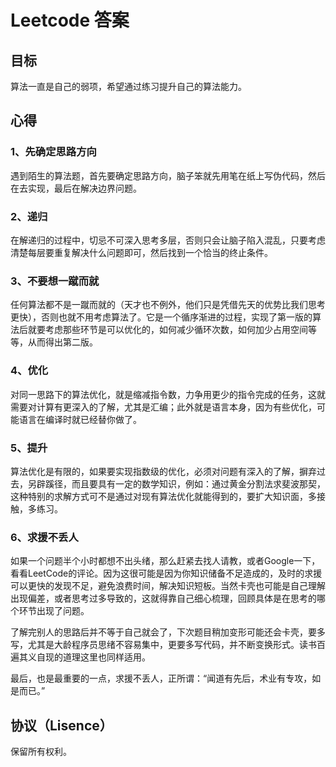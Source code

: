 # Leetcode 答案

## 目标

算法一直是自己的弱项，希望通过练习提升自己的算法能力。


## 心得

### 1、先确定思路方向

遇到陌生的算法题，首先要确定思路方向，脑子笨就先用笔在纸上写伪代码，然后在去实现，最后在解决边界问题。

### 2、递归

在解递归的过程中，切忌不可深入思考多层，否则只会让脑子陷入混乱，只要考虑清楚每层要重复解决什么问题即可，然后找到一个恰当的终止条件。

### 3、不要想一蹴而就

任何算法都不是一蹴而就的（天才也不例外，他们只是凭借先天的优势比我们思考更快），否则也就不用考虑算法了。它是一个循序渐进的过程，实现了第一版的算法后就要考虑那些环节是可以优化的，如何减少循环次数，如何加少占用空间等等，从而得出第二版。

### 4、优化
对同一思路下的算法优化，就是缩减指令数，力争用更少的指令完成的任务，这就需要对计算有更深入的了解，尤其是汇编；此外就是语言本身，因为有些优化，可能语言在编译时就已经替你做了。

### 5、提升
算法优化是有限的，如果要实现指数级的优化，必须对问题有深入的了解，摒弃过去，另辟蹊径，而且要具有一定的数学知识，例如：通过黄金分割法求斐波那契，这种特别的求解方式可不是通过对现有算法优化就能得到的，要扩大知识面，多接触，多练习。

### 6、求援不丢人
如果一个问题半个小时都想不出头绪，那么赶紧去找人请教，或者Google一下，看看LeetCode的评论。因为这很可能是因为你知识储备不足造成的，及时的求援可以更快的发现不足，避免浪费时间，解决知识短板。当然卡壳也可能是自己理解出现偏差，或者思考过多导致的，这就得靠自己细心梳理，回顾具体是在思考的哪个环节出现了问题。

了解完别人的思路后并不等于自己就会了，下次题目稍加变形可能还会卡壳，要多写，尤其是大龄程序员思绪不容易集中，更要多写代码，并不断变换形式。读书百遍其义自现的道理这里也同样适用。

最后，也是最重要的一点，求援不丢人，正所谓：“闻道有先后，术业有专攻，如是而已。”


## 协议（Lisence）

保留所有权利。